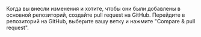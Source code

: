 Когда вы внесли изменения и хотите, чтобы они были добавлены в основной репозиторий, создайте pull request на GitHub. Перейдите в репозиторий на GitHub, выберите вашу ветку и нажмите "Compare & pull request".
